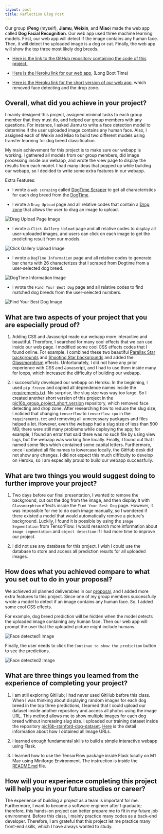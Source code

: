 ```yaml
---
layout: post
title: Reflection Blog Post
---
```


Our group (**Peng** (myself), **Jiamu**, **Weixin**, and **Miao**) made the web app called **Dog Facial Recognition**. Our web app used three machine learning models. First, our web app will detect if the image contains any human face. Then, it will detect the uploaded image is a dog or cat. Finally, the web app will show the top three most likely dog breeds.

- [Here is the link to the GitHub repository containing the code of this project.](https://github.com/PengWu2626/PIC16B_GroupProject)

- [Here is the Heroku link for our web app.](https://pic16b-dog-facial-recognition.herokuapp.com/) (Long Boot Time)

- [Here is the Heroku link for the short version of our web app](https://pic16b-dogfr-short.herokuapp.com), which removed face detecting and the drop zone.

## Overall, what did you achieve in your project? 

I mainly designed this project, assigned minimal tasks to each group member that they must do, and helped our group members with any questions. For instance,  I asked Jiamu to write a face detection model to determine if the user uploaded image contains any human face. Also, I assigned each of Weixin and Miao to build two different models using transfer learning for dog breed classification.

My main achievement for this project is to make sure our webapp is working. I gathered all models from our group members, did image processing inside our webapp, and wrote the view page to display the results from each model. I had many ideas that popped up while building our webapp, so I decided to write some extra features in our webapp.

Extra Features:

- I wrote a `web scraping` called [DogTime Scraper](https://github.com/PengWu2626/PIC16B_GroupProject/tree/main/DogTime_scraper) to get all characteristics for each dog breed from the [DogTime](https://dogtime.com/dog-breeds/profiles).

- I wrote a `Drag Upload` page and all relative codes that contain a [Drop zone](https://flask-dropzone.readthedocs.io/en/latest/index.html) that allows the user to drag an image to upload.
<img src="/images/reflection_blog_ post_images/Drag_Upload_Page.png" alt="Drag Upload Page Image">  

- I wrote a `Click Gallery Upload` page and all relative codes to display all user-uploaded images, and users can click on each image to get the predicting result from our models. 
<img src="/images/reflection_blog_ post_images/Click_Gallery_Upload.png" alt="Click Gallery Upload Image"> 

- I wrote a `DogTime Information` page and all relative codes to generate bar charts with 26 characterizes that I scraped from Dogtime from a user-selected dog breed.
<img src="/images/reflection_blog_ post_images/DogTime_Information.png" alt="DogTime Information Image"> 

- I wrote the `Find Your Best Dog` page and all relative codes to find matched dog breeds from the user-selected numbers.
<img src="/images/reflection_blog_ post_images/Find_Your_Best_Dog.png" alt="Find Your Best Dog Image"> 




## What are two aspects of your project that you are especially proud of? 

1. Adding CSS and Javascript made our webapp more interactive and beautiful. Therefore, I searched for many cool effects that we can use inside our web page. I modified some cool CSS effects codes that I found online. For example, I combined these two beautiful [Parallax Star backgrounds](https://codepen.io/saransh/pen/LYGbwj) and [Shooting Star backgrounds](https://codepen.io/alphardex/pen/RwrVoeL) and added the [Glassmorphism](https://hype4.academy/tools/glassmorphism-generator) effects. Unfortunately, I did not have any prior experience with CSS and Javascript, and I had to use them inside many for loops, which increased the difficulty of building our webapp. 


2. I successfully developed our webapp on Heroku. In the beginning, I used `pip freeze` and copied all dependence names inside the [requirements.txt](https://github.com/PengWu2626/PIC16B_GroupProject/blob/main/requirements.txt). No surprise, the slug size was way too large. So I created another short version of this project in the [pic16b_group_project_short_version](https://github.com/PengWu2626/pic16b_group_project_short_version) repository, which removed face detecting and drop zone. After researching how to reduce the slug size, I noticed that changing `tensorflow` to `tensorflow-cpu` in the `requirements.txt` and removing all unnecessary packages and files helped a lot. However, even the webapp had a slug size of less than 500 MB; there were still many problems while deploying the app; for example, I found an error that said there was no such file by using view logs, but the webapp was working fine locally. Finally, I found out that I named some files which contained some capital letters. Furthermore, once I updated all file names to lowercase locally, the GitHub desk did not show any changes. I did not expect this much difficulty to develop on Heroku, so I am especially proud to build our webapp successfully.

## What are two things you would suggest doing to further improve your project?


1. Two days before our final presentation, I wanted to remove the background, cut out the dog from the image, and then display it with `Glassmorphism` effects inside the `Find Your Best Dog` page. However, it was impossible for me to do each image manually, so I wondered if there existed a model that would automatically remove a picture's background. Luckily, I found it is possible by using the `Image Segmentation` from TensorFlow. I would research more information about `image segmentation` and `object detection` if I had more time to improve our project.


2. I did not use any database for this project. I wish I could use the database to store and access all prediction results for all uploaded images.

## How does what you achieved compare to what you set out to do in your proposal? 


We achieved all planned deliverables in our [proposal](https://github.com/PengWu2626/PIC16B_GroupProject/blob/main/proposal.md), and I added more extra features to this project.
Since one of my group members successfully wrote a model to detect if an image contains any human face. So, I added some cool CSS effects. 

For example, dog breed prediction will be hidden when the model detects the uploaded image containing any human face. Then our web app will prompt the user that the uploaded picture might include humans.

<img src="/images/reflection_blog_ post_images/Face_detected1.png" alt="Face detected1 Image"> 

 Finally, the user needs to click the `Continue to show the prediction` button to see the predictions.

<img src="/images/reflection_blog_ post_images/Face_detected2.png" alt="Face detected2 Image"> 

## What are three things you learned from the experience of completing your project? 

1. I am still exploring GitHub; I had never used GitHub before this class. When I was thinking about displaying random images for each dog breed in the top three predictions, I learned that I could upload our dataset inside another repository and access all photos using the image URL. This method allows me to show multiple images for each dog breed without increasing slug size. I uploaded our training dataset inside the repository [pic16b-stanford-dog-dataset](https://github.com/PengWu2626/pic16b-stanford-dog-dataset). [Here](https://github.com/PengWu2626/PIC16B_GroupProject/blob/main/data/get_sample_images_path.ipynb) is the detail information about how I obtained all Image URLs.


2. I learned enough fundamental skills to build a simple interactive webapp using Flask. 


3. I learned how to use the TensorFlow package inside Flask locally on M1 Mac using Miniforge Environment. The instruction is inside the [README.md](https://github.com/PengWu2626/PIC16B_GroupProject/blob/main/README.md) file.

## How will your experience completing this project will help you in your future studies or career? 


The experience of building a project as a team is important for me.
Furthermore, I want to become a software engineer after I graduate; therefore, this hands-on project can better prepare me to fit in my future job environment. Before this class, I mainly practice many codes as a back-end developer. Therefore, I am grateful that this project let me practice many front-end skills, which I have always wanted to study.
